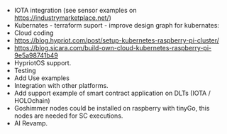 * IOTA integration (see sensor examples on https://industrymarketplace.net/) 
* Kubernates - terraform suport - improve design graph for kubernates: 
* Cloud coding
* https://blog.hypriot.com/post/setup-kubernetes-raspberry-pi-cluster/
* https://blog.sicara.com/build-own-cloud-kubernetes-raspberry-pi-9e5a98741b49
* HypriotOS support. 
* Testing 
* Add Use examples
* Integration with other platforms.
* Add support example of smart contract application on DLTs (IOTA / HOLOchain)
* Goshimmer nodes could be installed on raspberry with tinyGo, this nodes are needed for SC executions.
* AI Revamp. 

